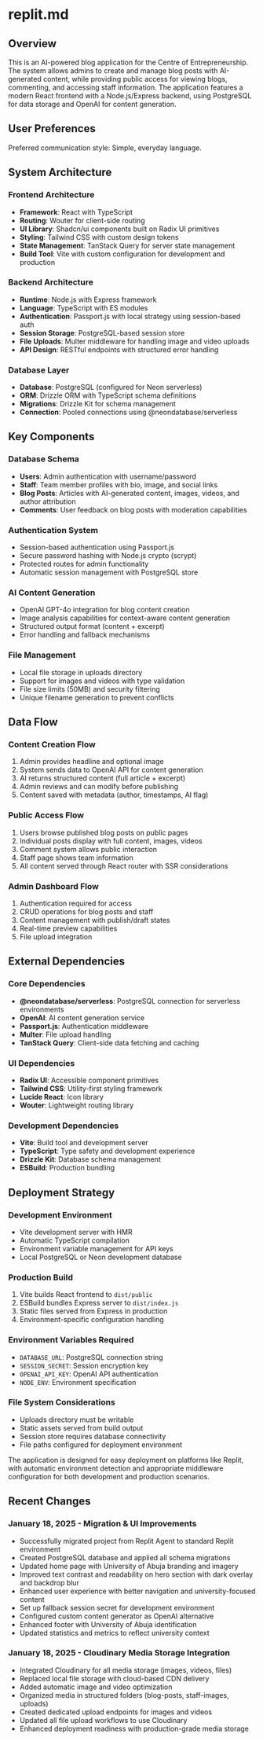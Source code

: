 # replit.md

## Overview

This is an AI-powered blog application for the Centre of Entrepreneurship. The system allows admins to create and manage blog posts with AI-generated content, while providing public access for viewing blogs, commenting, and accessing staff information. The application features a modern React frontend with a Node.js/Express backend, using PostgreSQL for data storage and OpenAI for content generation.

## User Preferences

Preferred communication style: Simple, everyday language.

## System Architecture

### Frontend Architecture
- **Framework**: React with TypeScript
- **Routing**: Wouter for client-side routing
- **UI Library**: Shadcn/ui components built on Radix UI primitives
- **Styling**: Tailwind CSS with custom design tokens
- **State Management**: TanStack Query for server state management
- **Build Tool**: Vite with custom configuration for development and production

### Backend Architecture
- **Runtime**: Node.js with Express framework
- **Language**: TypeScript with ES modules
- **Authentication**: Passport.js with local strategy using session-based auth
- **Session Storage**: PostgreSQL-based session store
- **File Uploads**: Multer middleware for handling image and video uploads
- **API Design**: RESTful endpoints with structured error handling

### Database Layer
- **Database**: PostgreSQL (configured for Neon serverless)
- **ORM**: Drizzle ORM with TypeScript schema definitions
- **Migrations**: Drizzle Kit for schema management
- **Connection**: Pooled connections using @neondatabase/serverless

## Key Components

### Database Schema
- **Users**: Admin authentication with username/password
- **Staff**: Team member profiles with bio, image, and social links
- **Blog Posts**: Articles with AI-generated content, images, videos, and author attribution
- **Comments**: User feedback on blog posts with moderation capabilities

### Authentication System
- Session-based authentication using Passport.js
- Secure password hashing with Node.js crypto (scrypt)
- Protected routes for admin functionality
- Automatic session management with PostgreSQL store

### AI Content Generation
- OpenAI GPT-4o integration for blog content creation
- Image analysis capabilities for context-aware content generation
- Structured output format (content + excerpt)
- Error handling and fallback mechanisms

### File Management
- Local file storage in uploads directory
- Support for images and videos with type validation
- File size limits (50MB) and security filtering
- Unique filename generation to prevent conflicts

## Data Flow

### Content Creation Flow
1. Admin provides headline and optional image
2. System sends data to OpenAI API for content generation
3. AI returns structured content (full article + excerpt)
4. Admin reviews and can modify before publishing
5. Content saved with metadata (author, timestamps, AI flag)

### Public Access Flow
1. Users browse published blog posts on public pages
2. Individual posts display with full content, images, videos
3. Comment system allows public interaction
4. Staff page shows team information
5. All content served through React router with SSR considerations

### Admin Dashboard Flow
1. Authentication required for access
2. CRUD operations for blog posts and staff
3. Content management with publish/draft states
4. Real-time preview capabilities
5. File upload integration

## External Dependencies

### Core Dependencies
- **@neondatabase/serverless**: PostgreSQL connection for serverless environments
- **OpenAI**: AI content generation service
- **Passport.js**: Authentication middleware
- **Multer**: File upload handling
- **TanStack Query**: Client-side data fetching and caching

### UI Dependencies
- **Radix UI**: Accessible component primitives
- **Tailwind CSS**: Utility-first styling framework
- **Lucide React**: Icon library
- **Wouter**: Lightweight routing library

### Development Dependencies
- **Vite**: Build tool and development server
- **TypeScript**: Type safety and development experience
- **Drizzle Kit**: Database schema management
- **ESBuild**: Production bundling

## Deployment Strategy

### Development Environment
- Vite development server with HMR
- Automatic TypeScript compilation
- Environment variable management for API keys
- Local PostgreSQL or Neon development database

### Production Build
1. Vite builds React frontend to `dist/public`
2. ESBuild bundles Express server to `dist/index.js`
3. Static files served from Express in production
4. Environment-specific configuration handling

### Environment Variables Required
- `DATABASE_URL`: PostgreSQL connection string
- `SESSION_SECRET`: Session encryption key
- `OPENAI_API_KEY`: OpenAI API authentication
- `NODE_ENV`: Environment specification

### File System Considerations
- Uploads directory must be writable
- Static assets served from build output
- Session store requires database connectivity
- File paths configured for deployment environment

The application is designed for easy deployment on platforms like Replit, with automatic environment detection and appropriate middleware configuration for both development and production scenarios.

## Recent Changes

### January 18, 2025 - Migration & UI Improvements
- Successfully migrated project from Replit Agent to standard Replit environment
- Created PostgreSQL database and applied all schema migrations  
- Updated home page with University of Abuja branding and imagery
- Improved text contrast and readability on hero section with dark overlay and backdrop blur
- Enhanced user experience with better navigation and university-focused content
- Set up fallback session secret for development environment
- Configured custom content generator as OpenAI alternative
- Enhanced footer with University of Abuja identification
- Updated statistics and metrics to reflect university context

### January 18, 2025 - Cloudinary Media Storage Integration
- Integrated Cloudinary for all media storage (images, videos, files)
- Replaced local file storage with cloud-based CDN delivery
- Added automatic image and video optimization
- Organized media in structured folders (blog-posts, staff-images, uploads)
- Created dedicated upload endpoints for images and videos
- Updated all file upload workflows to use Cloudinary
- Enhanced deployment readiness with production-grade media storage